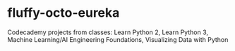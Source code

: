 # fluffy-octo-eureka
Codecademy projects from classes:
Learn Python 2,
Learn Python 3,
Machine Learning/AI Engineering Foundations,
Visualizing Data with Python
